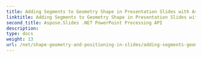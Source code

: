 ```yaml
---
title: Adding Segments to Geometry Shape in Presentation Slides with Aspose.Slides
linktitle: Adding Segments to Geometry Shape in Presentation Slides with Aspose.Slides
second_title: Aspose.Slides .NET PowerPoint Processing API
description: 
type: docs
weight: 13
url: /net/shape-geometry-and-positioning-in-slides/adding-segments-geometry-shape/
---
```


